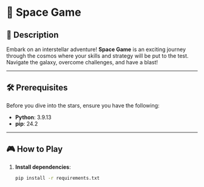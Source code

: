 # 🚀 Space Game

## 🌟 Description
Embark on an interstellar adventure! **Space Game** is an exciting journey through the cosmos where your skills and strategy will be put to the test. Navigate the galaxy, overcome challenges, and have a blast!

---

## 🛠️ Prerequisites
Before you dive into the stars, ensure you have the following:
- **Python**: 3.9.13
- **pip**: 24.2

---

## 🎮 How to Play

1. **Install dependencies**:
   ```bash
   pip install -r requirements.txt
